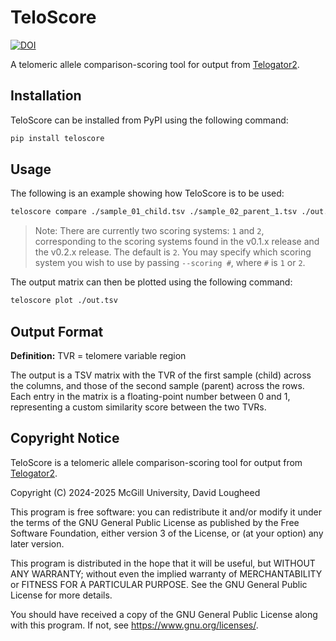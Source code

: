 # TeloScore

[![DOI](https://zenodo.org/badge/DOI/10.5281/zenodo.14984162.svg)](https://doi.org/10.5281/zenodo.14984162)

A telomeric allele comparison-scoring tool for output from [Telogator2](https://github.com/zstephens/telogator2).


## Installation

TeloScore can be installed from PyPI using the following command:

```bash
pip install teloscore
```


## Usage

The following is an example showing how TeloScore is to be used:

```bash
teloscore compare ./sample_01_child.tsv ./sample_02_parent_1.tsv ./out.tsv
```

> Note: There are currently two scoring systems: `1` and `2`, corresponding 
> to the scoring systems found in the v0.1.x release and the v0.2.x release.
> The default is `2`. You may specify which scoring system you wish to use
> by passing `--scoring #`, where `#` is `1` or `2`.

The output matrix can then be plotted using the following command:

```bash
teloscore plot ./out.tsv
```


## Output Format

**Definition:** TVR = telomere variable region

The output is a TSV matrix with the TVR of the first sample (child) across the 
columns, and those of the second sample (parent) across the rows. Each entry in
the matrix is a floating-point number between 0 and 1, representing a custom 
similarity score between the two TVRs.


## Copyright Notice

TeloScore is a telomeric allele comparison-scoring tool for output from 
[Telogator2](https://github.com/zstephens/telogator2).

Copyright (C) 2024-2025  McGill University, David Lougheed

This program is free software: you can redistribute it and/or modify
it under the terms of the GNU General Public License as published by
the Free Software Foundation, either version 3 of the License, or
(at your option) any later version.

This program is distributed in the hope that it will be useful,
but WITHOUT ANY WARRANTY; without even the implied warranty of
MERCHANTABILITY or FITNESS FOR A PARTICULAR PURPOSE.  See the
GNU General Public License for more details.

You should have received a copy of the GNU General Public License
along with this program.  If not, see <https://www.gnu.org/licenses/>.
